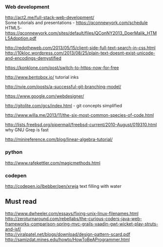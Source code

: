 ### Web development
http://act2.me/full-stack-web-development/  
Some tutorials and presentations - https://qconnewyork.com/schedule  
HTML5- https://qconnewyork.com/sites/default/files/QConNY2013_DoerMalik_HTML5Adoption.pdf  

http://redotheweb.com/2013/05/15/client-side-full-text-search-in-css.html  
http://10kloc.wordpress.com/2013/08/25/plain-text-doesnt-exist-unicode-and-encodings-demystified  

https://konklone.com/post/switch-to-https-now-for-free

http://www.bentobox.io/  tutorial inks  


http://nvie.com/posts/a-successful-git-branching-model/

https://www.google.com/webdesigner/

http://gitolite.com/gcs/index.html - git concepts simplified

http://www.willa.me/2013/11/the-six-most-common-species-of-code.html

http://lists.freebsd.org/pipermail/freebsd-current/2010-August/019310.html why GNU Grep is fast

http://minireference.com/blog/linear-algebra-tutorial/  

### python

http://www.rafekettler.com/magicmethods.html  

### codepen

http://codepen.io/lbebber/pen/xrwja text filling with water

## Must read

http://www.dwheeler.com/essays/fixing-unix-linux-filenames.html  
http://zeroturnaround.com/rebellabs/the-curious-coders-java-web-frameworks-comparison-spring-mvc-grails-vaadin-gwt-wicket-play-struts-and-jsf/  
http://viralpatel.net/blogs/download/design-pattern-scard.pdf  
http://samizdat.mines.edu/howto/HowToBeAProgrammer.html  
